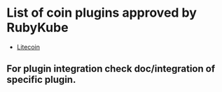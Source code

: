 # List of coin plugins approved by RubyKube

* [Litecoin](https://github.com/rubykube/litecoin)

## For plugin integration check doc/integration of specific plugin.
